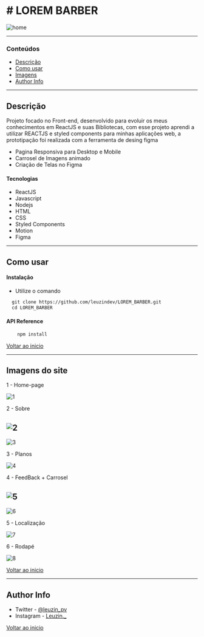 # # LOREM BARBER


![home](https://user-images.githubusercontent.com/97266637/198370389-23c2d9ec-471e-4c7f-a59a-7908de3072c2.png)



---

### Conteúdos

- [Descrição](#descrição)
- [Como usar](#como-usar)
- [Imagens](#imagens-do-site)
- [Author Info](#author-info)

---

## Descrição

Projeto focado no Front-end, desenvolvido para evoluir os meus conhecimentos em ReactJS e suas Bibliotecas, com esse projeto
aprendi a utilizar REACTJS e styled components para minhas aplicações web, a prototipação foi realizada com a ferramenta de 
desing figma


- Pagina Responsiva para Desktop e Mobile
- Carrosel de Imagens animado
- Criação de Telas no Figma

#### Tecnologias

- ReactJS
- Javascript
- Nodejs
- HTML
- CSS 
- Styled Components 
- Motion
- Figma

---

## Como usar

#### Instalação

- Utilize o comando 

```html
  git clone https://github.com/leuzindev/LOREM_BARBER.git
  cd LOREM_BARBER
```

#### API Reference

```html
    npm install
```
[Voltar ao inicio](#lorem-barber)

---

## Imagens do site

1 - Home-page

![1](https://user-images.githubusercontent.com/97266637/198370440-bde04150-bb0d-4afb-8958-47a56d259f71.png)


2 - Sobre

![2](https://user-images.githubusercontent.com/97266637/198370457-0dbde5bc-6c7d-43fc-8c7b-c3f831e27360.png)
---
![3](https://user-images.githubusercontent.com/97266637/198370474-6d2797a2-118c-4af3-af38-0d9b0d3fbfdb.png)


3 - Planos

![4](https://user-images.githubusercontent.com/97266637/198370518-8745581e-140a-4c87-b501-bf3e9cbf31a8.png)


4 - FeedBack + Carrosel

![5](https://user-images.githubusercontent.com/97266637/198370536-3108c89c-819b-446b-ba0a-0474af4b6ce1.png)
---
![6](https://user-images.githubusercontent.com/97266637/198370560-4c4138d0-86e0-4fa1-bbdd-3674fb9099bc.png)

5 - Localização

![7](https://user-images.githubusercontent.com/97266637/198370637-7cce3df1-504c-4878-a6e4-473ecf9a9001.png)


6 - Rodapé

![8](https://user-images.githubusercontent.com/97266637/198370651-2daf067f-1082-4a05-8afd-8258db325a57.png)

[Voltar ao inicio](#lorem-barber)

---

## Author Info

- Twitter - [@leuzin_pv](https://twitter.com/leuzin_pv)
- Instagram - [Leuzin._](https://www.instagram.com/leuzin._/)

[Voltar ao inicio](#lorem-barber)
